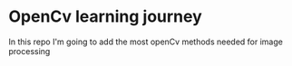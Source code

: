 # OpenCv learning journey
In this repo I'm going to add the most openCv methods needed for image processing 

